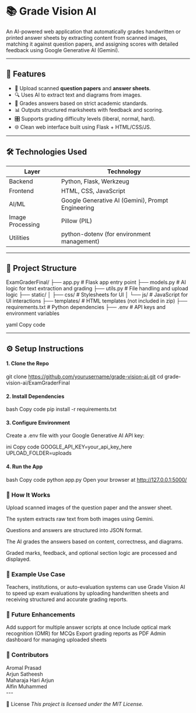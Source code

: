 # 📚 Grade Vision AI

An AI-powered web application that automatically grades handwritten or printed answer sheets by extracting content from scanned images, matching it against question papers, and assigning scores with detailed feedback using Google Generative AI (Gemini).

---

## 🚀 Features

- 📄 Upload scanned **question papers** and **answer sheets**.
- 🔍 Uses AI to extract text and diagrams from images.
- 🧠 Grades answers based on strict academic standards.
- 📊 Outputs structured marksheets with feedback and scoring.
- 🎛️ Supports grading difficulty levels (liberal, normal, hard).
- 🌐 Clean web interface built using Flask + HTML/CSS/JS.

---

## 🛠️ Technologies Used

| Layer       | Technology |
|-------------|------------|
| Backend     | Python, Flask, Werkzeug |
| Frontend    | HTML, CSS, JavaScript |
| AI/ML       | Google Generative AI (Gemini), Prompt Engineering |
| Image Processing | Pillow (PIL) |
| Utilities   | python-dotenv (for environment management) |

---

## 📂 Project Structure

ExamGraderFinal/
├── app.py # Flask app entry point
├── models.py # AI logic for text extraction and grading
├── utils.py # File handling and upload logic
├── static/
│ ├── css/ # Stylesheets for UI
│ └── js/ # JavaScript for UI interactions
├── templates/ # HTML templates (not included in zip)
├── requirements.txt # Python dependencies
├── .env # API keys and environment variables

yaml
Copy code

---

## ⚙️ Setup Instructions

#### 1. Clone the Repo

git clone https://github.com/yourusername/grade-vision-ai.git
cd grade-vision-ai/ExamGraderFinal
#### 2. Install Dependencies
bash
Copy code
pip install -r requirements.txt
#### 3. Configure Environment
Create a .env file with your Google Generative AI API key:

ini
Copy code
GOOGLE_API_KEY=your_api_key_here
UPLOAD_FOLDER=uploads
#### 4. Run the App
bash
Copy code
python app.py
Open your browser at http://127.0.0.1:5000/

### 🧪 How It Works
Upload scanned images of the question paper and the answer sheet.

The system extracts raw text from both images using Gemini.

Questions and answers are structured into JSON format.

The AI grades the answers based on content, correctness, and diagrams.

Graded marks, feedback, and optional section logic are processed and displayed.

### 📌 Example Use Case
Teachers, institutions, or auto-evaluation systems can use Grade Vision AI to speed up exam evaluations by uploading handwritten sheets and receiving structured and accurate grading reports.

### 🧠 Future Enhancements<br>
Add support for multiple answer scripts at once
Include optical mark recognition (OMR) for MCQs
Export grading reports as PDF
Admin dashboard for managing uploaded sheets

### 🤝 Contributors
<p>Aromal Prasad <br>
Arjun Satheesh <br>
Maharaja Hari Arjun <br>
Alfin Muhammed <br>
---

📄 License
<i>This project is licensed under the MIT License.</i>



